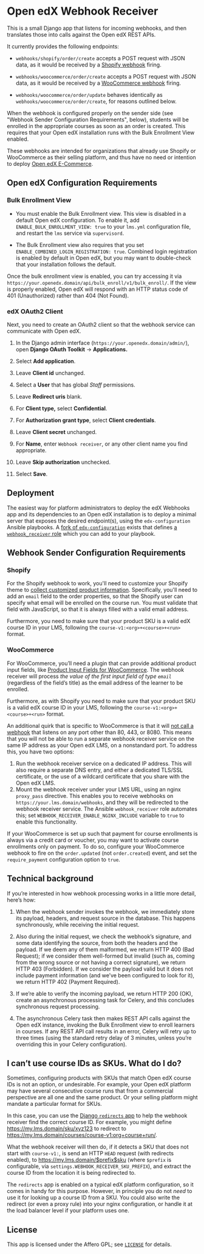 # Open edX Webhook Receiver

This is a small Django app that listens for incoming webhooks, and
then translates those into calls against the Open edX REST APIs.

It currently provides the following endpoints:

* `webhooks/shopify/order/create` accepts a POST request with JSON
  data, as it would be received by a [Shopify
  webhook](https://help.shopify.com/en/manual/orders/notifications/webhooks)
  firing.

* `webhooks/woocommerce/order/create` accepts a POST request with JSON
  data, as it would be received by a [WooCommerce
  webhook](https://docs.woocommerce.com/document/webhooks/) firing.

* `webhooks/woocommerce/order/update` behaves identically as
  `webhooks/woocommerce/order/create`, for reasons outlined below.

When the webhook is configured properly on the sender side (see
"Webhook Sender Configuration Requirements", below), students will be
enrolled in the appropriate courses as soon as an order is
created. This requires that your Open edX installation runs with the
Bulk Enrollment View enabled.

These webhooks are intended for organizations that already use Shopify
or WooCommerce as their selling platform, and thus have no need or
intention to deploy [Open edX
E-Commerce](https://edx.readthedocs.io/projects/edx-installing-configuring-and-running/en/latest/ecommerce/).


## Open edX Configuration Requirements

### Bulk Enrollment View

* You must enable the Bulk Enrollment view. This view is disabled in a
  default Open edX configuration. To enable it, add
  `ENABLE_BULK_ENROLLMENT_VIEW: true` to your `lms.yml` configuration
  file, and restart the `lms` service via `supervisord`.

* The Bulk Enrollment view also requires that you set
  `ENABLE_COMBINED_LOGIN_REGISTRATION: true`. Combined login
  registration is enabled by default in Open edX, but you may want to
  double-check that your installation follows the default.

Once the bulk enrollment view is enabled, you can try accessing it via
`https://your.openedx.domain/api/bulk_enroll/v1/bulk_enroll/`. If the
view is properly enabled, Open edX will respond with an HTTP status
code of 401 (Unauthorized) rather than 404 (Not Found).

### edX OAuth2 Client

Next, you need to create an OAuth2 client so that the webhook
service can communicate with Open edX.

1. In the Django admin interface
   (`https://your.openedx.domain/admin/`), open **Django OAuth
   Toolkit** → **Applications.**

2. Select **Add application**.

3. Leave **Client id** unchanged.

4. Select a **User** that has global _Staff_ permissions.

5. Leave **Redirect uris** blank.

6. For **Client type,** select **Confidential**.

7. For **Authorization grant type**, select **Client credentials**.

8. Leave **Client secret** unchanged.

9. For **Name**, enter `Webhook receiver`, or any other client
   name you find appropriate.

10. Leave **Skip authorization** unchecked.

11. Select **Save**.


## Deployment

The easiest way for platform administrators to deploy the edX Webhooks
app and its dependencies to an Open edX installation is to deploy a
minimal server that exposes the desired endpoint(s), using the
`edx-configuration` Ansible playbooks. A [fork of
`edx-configuration`](https://github.com/hastexo/edx-configuration/tree/hastexo/juniper/webhook-receiver)
exists that defines [a `webhook_receiver`
role](https://github.com/hastexo/edx-configuration/tree/hastexo/juniper/webhook-receiver/playbooks/roles/webhook_receiver)
which you can add to your playbook.


## Webhook Sender Configuration Requirements


### Shopify

For the Shopify webhook to work, you'll need to customize your Shopify
theme to [collect customized product
information](https://help.shopify.com/themes/customization/products/get-customization-information-for-products).
Specifically, you'll need to add an `email` field to the order
properties, so that the Shopify user can specify what email will be
enrolled on the course run.  You must validate that field with
JavaScript, so that it is always filled with a valid email address.

Furthermore, you need to make sure that your product SKU is a valid edX course
ID in your LMS, following the `course-v1:<org>+<course>+<run>` format.


### WooCommerce

For WooCommerce, you’ll need a plugin that can provide additional
product input fields, like [Product Input Fields for
WooCommerce](https://wordpress.org/plugins/product-input-fields-for-woocommerce/). The
webhook receiver will process *the value of the first input field of
type `email`*
(regardless of the field’s title) as the email address of the learner
to be enrolled.

Furthermore, as with Shopify you need to make sure that your product
SKU is a valid edX course ID in your LMS, following the
`course-v1:<org>+<course>+<run>` format.

An additional quirk that is specific to WooCommerce is that it will
[not call a
webhook](https://github.com/woocommerce/woocommerce/issues/9350) that
listens on any port other than 80, 443, or 8080. This means that you
will not be able to run a separate webhook receiver service on the
same IP address as your Open edX LMS, on a nonstandard port. To
address this, you have two options:

1. Run the webhook receiver service on a dedicated IP address. This
   will also require a separate DNS entry, and either a dedicated
   TLS/SSL certificate, or the use of a wildcard certificate that you
   share with the Open edX LMS.
2. Mount the webhook receiver under your LMS URL, using an nginx
   `proxy_pass` directive. This enables you to receive webhooks on
   `https://your.lms.domain/webhooks`, and they will be redirected to
   the webhook receiver service. The Ansible `webhook_receiver` role
   automates this; set
   `WEBHOOK_RECEIVER_ENABLE_NGINX_INCLUDE` variable to `true` to
   enable this functionality.

If your WooCommerce is set up such that payment for course enrollments
is always via a credit card or voucher, you may want to activate
course enrollments only on payment. To do so, configure your
WooCommerce webhook to fire on the `order.updated` (not
`order.created`) event, and set the `require_payment` configuration
option to `true`.


## Technical background

If you’re interested in how webhook processing works in a little more
detail, here’s how:

1. When the webhook sender invokes the webhook, we immediately store
   its payload, headers, and request source in the database. This
   happens synchronously, while receiving the initial request.

2. Also during the initial request, we check the webhook’s signature,
   and some data identifying the source, from both the headers and the
   payload. If we deem any of them malformed, we return HTTP 400
   (Bad Request); if we consider them well-formed but invalid (such
   as, coming from the wrong source or not having a correct
   signature), we return HTTP 403 (Forbidden). If we consider the
   payload valid but it does not include payment information (and
   we’ve been configured to look for it), we return HTTP 402 (Payment
   Required).

3. If we’re able to verify the incoming payload, we return HTTP 200
   (OK), create an asynchronous processing task for Celery, and this
   concludes synchronous request processing.

4. The asynchronous Celery task then makes REST API calls against the
   Open edX instance, invoking the Bulk Enrollment view to enroll
   learners in courses. If any REST API call results in an error,
   Celery will retry up to three times (using the standard retry delay
   of 3 minutes, unless you’re overriding this in your Celery
   configuration).


## I can’t use course IDs as SKUs. What do I do?

Sometimes, configuring products with SKUs that match Open edX course
IDs is not an option, or undesirable. For example, your Open edX
platform may have several consecutive course runs that from a
commercial perspective are all one and the same product. Or your
selling platform might mandate a particular format for SKUs.

In this case, you can use the [Django `redirects`
app](https://docs.djangoproject.com/en/2.2/ref/contrib/redirects/) to
help the webhook receiver find the correct course ID. For example, you
might define https://my.lms.domain/sku/xyz123 to redirect to
https://my.lms.domain/courses/course-v1:org+course+run/.

What the webhook receiver will then do, if it detects a SKU that does
not start with `course-v1:`, is send an HTTP `HEAD` request (with
redirects enabled), to https://my.lms.domain/$prefix$sku (where
`$prefix` is configurable, via `settings.WEBHOOK_RECEIVER_SKU_PREFIX`),
and extract the course ID from the location it is being redirected to.

The `redirects` app is enabled on a typical edX platform
configuration, so it comes in handy for this purpose. However, in
principle you do not _need_ to use it for looking up a course ID from
a SKU. You could also write the redirect (or even a proxy rule) into
your nginx configuration, or handle it at the load balancer level if
your platform uses one.

## License

This app is licensed under the Affero GPL; see [`LICENSE`](LICENSE) for
details.
